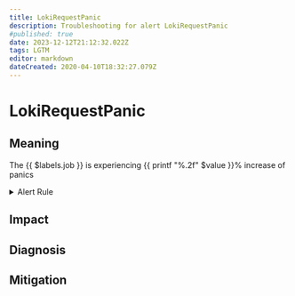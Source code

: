 ```yaml
---
title: LokiRequestPanic
description: Troubleshooting for alert LokiRequestPanic
#published: true
date: 2023-12-12T21:12:32.022Z
tags: LGTM
editor: markdown
dateCreated: 2020-04-10T18:32:27.079Z
---
```


# LokiRequestPanic

## Meaning
[//]: # "Short paragraph that explains what the alert means"
The {{ $labels.job }} is experiencing {{ printf "%.2f" $value }}% increase of panics

<details>
  <summary>Alert Rule</summary>

  ```yaml
alert: LokiRequestPanic
expr: sum(increase(loki_panic_total[10m])) by (namespace, job) > 0
for: 5m
labels:
    severity: critical
annotations:
    summary: Loki request panic (instance {{ $labels.instance }})
    description: |-
        The {{ $labels.job }} is experiencing {{ printf "%.2f" $value }}% increase of panics
          VALUE = {{ $value }}
          LABELS = {{ $labels }}
    runbook: http://wiki.ringsq.io/runbook/LokiRequestPanic

  ```
</details>


## Impact
[//]: # "What could / will happen if the alert is not addressed"



## Diagnosis
[//]: # "Steps to take to identify the cause of the problem"



## Mitigation
[//]: # "The steps necessary to resolve the alert"
